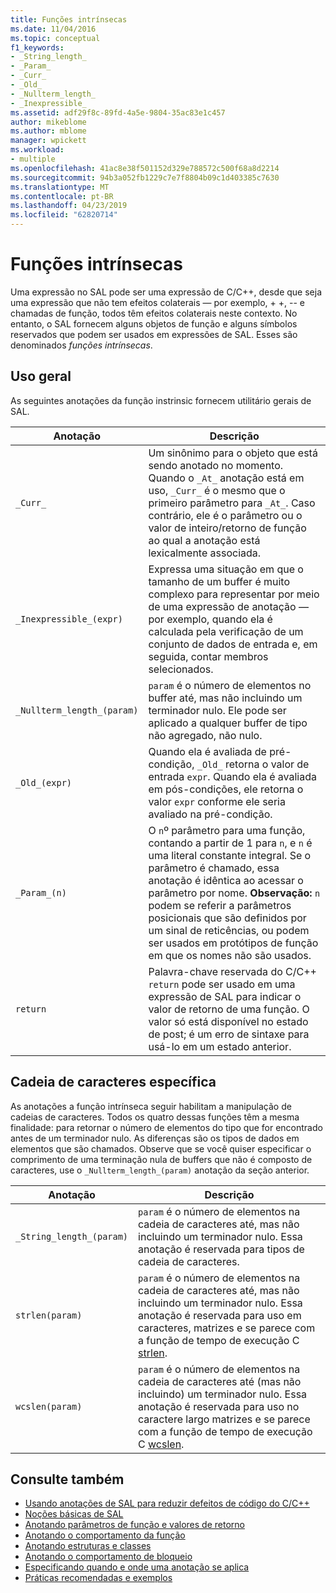 ```yaml
---
title: Funções intrínsecas
ms.date: 11/04/2016
ms.topic: conceptual
f1_keywords:
- _String_length_
- _Param_
- _Curr_
- _Old_
- _Nullterm_length_
- _Inexpressible_
ms.assetid: adf29f8c-89fd-4a5e-9804-35ac83e1c457
author: mikeblome
ms.author: mblome
manager: wpickett
ms.workload:
- multiple
ms.openlocfilehash: 41ac8e38f501152d329e788572c500f68a8d2214
ms.sourcegitcommit: 94b3a052fb1229c7e7f8804b09c1d403385c7630
ms.translationtype: MT
ms.contentlocale: pt-BR
ms.lasthandoff: 04/23/2019
ms.locfileid: "62820714"
---
```

# <a name="intrinsic-functions"></a>Funções intrínsecas
Uma expressão no SAL pode ser uma expressão de C/C++, desde que seja uma expressão que não tem efeitos colaterais — por exemplo, + +, -- e chamadas de função, todos têm efeitos colaterais neste contexto.  No entanto, o SAL fornecem alguns objetos de função e alguns símbolos reservados que podem ser usados em expressões de SAL. Esses são denominados *funções intrínsecas*.

## <a name="general-purpose"></a>Uso geral
 As seguintes anotações da função instrinsic fornecem utilitário gerais de SAL.

|Anotação|Descrição|
|----------------|-----------------|
|`_Curr_`|Um sinônimo para o objeto que está sendo anotado no momento.  Quando o `_At_` anotação está em uso, `_Curr_` é o mesmo que o primeiro parâmetro para `_At_`.  Caso contrário, ele é o parâmetro ou o valor de inteiro/retorno de função ao qual a anotação está lexicalmente associada.|
|`_Inexpressible_(expr)`|Expressa uma situação em que o tamanho de um buffer é muito complexo para representar por meio de uma expressão de anotação — por exemplo, quando ela é calculada pela verificação de um conjunto de dados de entrada e, em seguida, contar membros selecionados.|
|`_Nullterm_length_(param)`|`param` é o número de elementos no buffer até, mas não incluindo um terminador nulo. Ele pode ser aplicado a qualquer buffer de tipo não agregado, não nulo.|
|`_Old_(expr)`|Quando ela é avaliada de pré-condição, `_Old_` retorna o valor de entrada `expr`.  Quando ela é avaliada em pós-condições, ele retorna o valor `expr` conforme ele seria avaliado na pré-condição.|
|`_Param_(n)`|O `n`º parâmetro para uma função, contando a partir de 1 para `n`, e `n` é uma literal constante integral. Se o parâmetro é chamado, essa anotação é idêntica ao acessar o parâmetro por nome. **Observação:** `n` podem se referir a parâmetros posicionais que são definidos por um sinal de reticências, ou podem ser usados em protótipos de função em que os nomes não são usados.|
|`return`|Palavra-chave reservada do C/C++ `return` pode ser usado em uma expressão de SAL para indicar o valor de retorno de uma função.  O valor só está disponível no estado de post; é um erro de sintaxe para usá-lo em um estado anterior.|

## <a name="string-specific"></a>Cadeia de caracteres específica
 As anotações a função intrínseca seguir habilitam a manipulação de cadeias de caracteres. Todos os quatro dessas funções têm a mesma finalidade: para retornar o número de elementos do tipo que for encontrado antes de um terminador nulo. As diferenças são os tipos de dados em elementos que são chamados. Observe que se você quiser especificar o comprimento de uma terminação nula de buffers que não é composto de caracteres, use o `_Nullterm_length_(param)` anotação da seção anterior.

|Anotação|Descrição|
|----------------|-----------------|
|`_String_length_(param)`|`param` é o número de elementos na cadeia de caracteres até, mas não incluindo um terminador nulo. Essa anotação é reservada para tipos de cadeia de caracteres.|
|`strlen(param)`|`param` é o número de elementos na cadeia de caracteres até, mas não incluindo um terminador nulo. Essa anotação é reservada para uso em caracteres, matrizes e se parece com a função de tempo de execução C [strlen](/cpp/c-runtime-library/reference/strlen-wcslen-mbslen-mbslen-l-mbstrlen-mbstrlen-l).|
|`wcslen(param)`|`param` é o número de elementos na cadeia de caracteres até (mas não incluindo) um terminador nulo. Essa anotação é reservada para uso no caractere largo matrizes e se parece com a função de tempo de execução C [wcslen](/cpp/c-runtime-library/reference/strlen-wcslen-mbslen-mbslen-l-mbstrlen-mbstrlen-l).|

## <a name="see-also"></a>Consulte também

- [Usando anotações de SAL para reduzir defeitos de código do C/C++](../code-quality/using-sal-annotations-to-reduce-c-cpp-code-defects.md)
- [Noções básicas de SAL](../code-quality/understanding-sal.md)
- [Anotando parâmetros de função e valores de retorno](../code-quality/annotating-function-parameters-and-return-values.md)
- [Anotando o comportamento da função](../code-quality/annotating-function-behavior.md)
- [Anotando estruturas e classes](../code-quality/annotating-structs-and-classes.md)
- [Anotando o comportamento de bloqueio](../code-quality/annotating-locking-behavior.md)
- [Especificando quando e onde uma anotação se aplica](../code-quality/specifying-when-and-where-an-annotation-applies.md)
- [Práticas recomendadas e exemplos](../code-quality/best-practices-and-examples-sal.md)